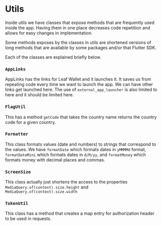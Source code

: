 # Utils

Inside utils we have classes that expose methods that are frequently used inside the app. Having them in one place decreases code repetition and allows for easy changes in implementation. 

Some methods exposes by the classes in utils are shortened versions of long methods that are available by some packages and/or that Flutter SDK.

Each of the classes are explained briefly below.

### `AppLinks`
AppLinks has the links for Leaf Wallet and it launches it. It saves us from repeating code every time we want to launch the app. We can have other links get launched here. The use of `external_app_launcher` is also limited to here and it should be limited here.

### `FlagUtil`
This has a method `getCode` that takes the country name returns the country code for a given country.

### `Formatter` 
This class formats values (date and numbers) to strings that correspond to the values. We have `formatDate` which formats dates in `yMMMMd` format, `formatDateMini` which formats dates in `d/M/yy`, and `formatMoney` which formats money with decimal places and commas.

### `ScreenSize`
This class actually just shortens the access to the properties `MediaQuery.of(context).size.height` and `MediaQuery.of(context).size.width`

### `TokenUtil`
This class has a method that creates a map entry for authorization header to be used in requests.